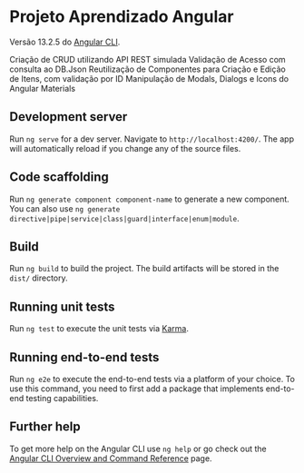# Projeto Aprendizado Angular

Versão 13.2.5 do [Angular CLI](https://github.com/angular/angular-cli).

Criação de CRUD utilizando API REST simulada
Validação de Acesso com consulta ao DB.Json
Reutilização de Componentes para Criação e Edição de Itens, com validação por ID
Manipulação de Modals, Dialogs e Icons do Angular Materials

## Development server

Run `ng serve` for a dev server. Navigate to `http://localhost:4200/`. The app will automatically reload if you change any of the source files.

## Code scaffolding

Run `ng generate component component-name` to generate a new component. You can also use `ng generate directive|pipe|service|class|guard|interface|enum|module`.

## Build

Run `ng build` to build the project. The build artifacts will be stored in the `dist/` directory.

## Running unit tests

Run `ng test` to execute the unit tests via [Karma](https://karma-runner.github.io).

## Running end-to-end tests

Run `ng e2e` to execute the end-to-end tests via a platform of your choice. To use this command, you need to first add a package that implements end-to-end testing capabilities.

## Further help

To get more help on the Angular CLI use `ng help` or go check out the [Angular CLI Overview and Command Reference](https://angular.io/cli) page.

